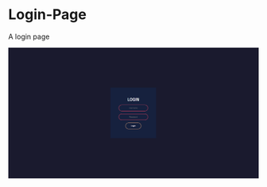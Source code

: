 # Login-Page
A login page

![Image of Startup page](https://github.com/KappaTrooper/Login-Page/blob/main/Snip.png)
